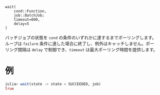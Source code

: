 ```
wait(
    cond::Function,
    job::BatchJob;
    timeout=600,
    delay=5
)
```

バッチジョブの状態を `cond` の条件のいずれかに達するまでポーリングします。ループは `failure` 条件に達した場合に終了し、例外はキャッチしません。ポーリング間隔は `delay` で制御でき、`timeout` は最大ポーリング時間を提供します。

# 例

```julia
julia> wait(state -> state < SUCCEEDED, job)
true
```
